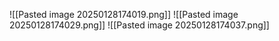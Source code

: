 
![[Pasted image 20250128174019.png]]
![[Pasted image 20250128174029.png]]
![[Pasted image 20250128174037.png]]
